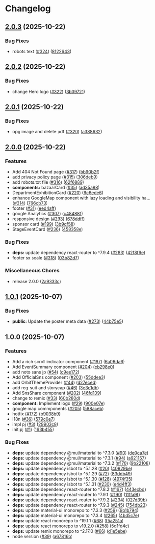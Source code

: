 # Changelog

## [2.0.3](https://github.com/suzuka-kosen-festa/2025-hp/compare/v2.0.2...v2.0.3) (2025-10-22)


### Bug Fixes

* robots text ([#324](https://github.com/suzuka-kosen-festa/2025-hp/issues/324)) ([8122643](https://github.com/suzuka-kosen-festa/2025-hp/commit/812264373b08bfc1e3b2d2579be70ec3a752c7ef))

## [2.0.2](https://github.com/suzuka-kosen-festa/2025-hp/compare/v2.0.1...v2.0.2) (2025-10-22)


### Bug Fixes

* change Hero logo ([#322](https://github.com/suzuka-kosen-festa/2025-hp/issues/322)) ([3b39721](https://github.com/suzuka-kosen-festa/2025-hp/commit/3b397214ec8f0561feb559ebad5fbb26e86639c7))

## [2.0.1](https://github.com/suzuka-kosen-festa/2025-hp/compare/v2.0.0...v2.0.1) (2025-10-22)


### Bug Fixes

* opg image and delete pdf ([#320](https://github.com/suzuka-kosen-festa/2025-hp/issues/320)) ([a388632](https://github.com/suzuka-kosen-festa/2025-hp/commit/a38863251a1c3da828d509f874fc801070ad8240))

## [2.0.0](https://github.com/suzuka-kosen-festa/2025-hp/compare/v1.0.1...v2.0.0) (2025-10-22)


### Features

* Add 404 Not Found page  ([#317](https://github.com/suzuka-kosen-festa/2025-hp/issues/317)) ([bb90b2f](https://github.com/suzuka-kosen-festa/2025-hp/commit/bb90b2f163a3fcaa881ffc77a74d039dc4d7b75c))
* add privacy policy page ([#315](https://github.com/suzuka-kosen-festa/2025-hp/issues/315)) ([306deb9](https://github.com/suzuka-kosen-festa/2025-hp/commit/306deb99c5d189a64c1b6221c2410b2972143288))
* add robots.txt file ([#316](https://github.com/suzuka-kosen-festa/2025-hp/issues/316)) ([62f6889](https://github.com/suzuka-kosen-festa/2025-hp/commit/62f6889dc491e966e24eb06296f38d739924828f))
* **components:** bazaarCard ([#35](https://github.com/suzuka-kosen-festa/2025-hp/issues/35)) ([ad35a88](https://github.com/suzuka-kosen-festa/2025-hp/commit/ad35a88b7bc83da12fba72f0c422685c7901df59))
* DepartmentExhibitionCard ([#220](https://github.com/suzuka-kosen-festa/2025-hp/issues/220)) ([6c6ede6](https://github.com/suzuka-kosen-festa/2025-hp/commit/6c6ede619e2123c4903405675516c81ee6ea82ce))
* enhance GoogleMap component with lazy loading and visibility ha… ([#314](https://github.com/suzuka-kosen-festa/2025-hp/issues/314)) ([766cb73](https://github.com/suzuka-kosen-festa/2025-hp/commit/766cb73a911cecc3b628222122388709730e4124))
* footer ([#31](https://github.com/suzuka-kosen-festa/2025-hp/issues/31)) ([eed4aff](https://github.com/suzuka-kosen-festa/2025-hp/commit/eed4affefc6779209c1400624a484d8086a6c2f8))
* google Analytics ([#307](https://github.com/suzuka-kosen-festa/2025-hp/issues/307)) ([c484881](https://github.com/suzuka-kosen-festa/2025-hp/commit/c4848816f3164724883e4cc2ff07dbbbd9b51163))
* responsive design ([#293](https://github.com/suzuka-kosen-festa/2025-hp/issues/293)) ([678ddff](https://github.com/suzuka-kosen-festa/2025-hp/commit/678ddff6fd7c2fb53980acb1653030f1a2147f89))
* sponsor card ([#199](https://github.com/suzuka-kosen-festa/2025-hp/issues/199)) ([3b9cf58](https://github.com/suzuka-kosen-festa/2025-hp/commit/3b9cf58f4b1695cca448301581f78a1486dcfa8d))
* StageEventCard ([#236](https://github.com/suzuka-kosen-festa/2025-hp/issues/236)) ([458358e](https://github.com/suzuka-kosen-festa/2025-hp/commit/458358e7d54ee0d4ccb1951c08bd6e401583acef))


### Bug Fixes

* **deps:** update dependency react-router to ^7.9.4 ([#283](https://github.com/suzuka-kosen-festa/2025-hp/issues/283)) ([42f8f6e](https://github.com/suzuka-kosen-festa/2025-hp/commit/42f8f6ed0ab9cb4a81295d11c4792e7db65f6c9f))
* footer sx scale ([#318](https://github.com/suzuka-kosen-festa/2025-hp/issues/318)) ([03b82d7](https://github.com/suzuka-kosen-festa/2025-hp/commit/03b82d7bcf2ecf52879fcdcac11518ed7a2da5fa))


### Miscellaneous Chores

* release 2.0.0 ([2a9333c](https://github.com/suzuka-kosen-festa/2025-hp/commit/2a9333cc3d288c331227cee9de22d0f5a5f1fb34))

## [1.0.1](https://github.com/suzuka-kosen-festa/2025-hp/compare/v1.0.0...v1.0.1) (2025-10-07)


### Bug Fixes

* **public:** Update the poster meta data ([#273](https://github.com/suzuka-kosen-festa/2025-hp/issues/273)) ([44b75e5](https://github.com/suzuka-kosen-festa/2025-hp/commit/44b75e5795bc1dbb418bb0d94f0ec21f47a90a0d))

## 1.0.0 (2025-10-07)


### Features

* Add a rich scroll indicator component ([#197](https://github.com/suzuka-kosen-festa/2025-hp/issues/197)) ([6a06da6](https://github.com/suzuka-kosen-festa/2025-hp/commit/6a06da6b5d6c309d1f949ae1d907e4621142787d))
* Add EventSummary component ([#204](https://github.com/suzuka-kosen-festa/2025-hp/issues/204)) ([cb298e0](https://github.com/suzuka-kosen-festa/2025-hp/commit/cb298e08eb1b05f8adebc2ad726bff5f55e16c28))
* add noto sans jp ([#54](https://github.com/suzuka-kosen-festa/2025-hp/issues/54)) ([c9ee172](https://github.com/suzuka-kosen-festa/2025-hp/commit/c9ee1725f8a2cdf350220f402aab506253fa63cf))
* Add OfficialSns component ([#203](https://github.com/suzuka-kosen-festa/2025-hp/issues/203)) ([55ddea3](https://github.com/suzuka-kosen-festa/2025-hp/commit/55ddea3bcde39b8133eea754e316e9ef5dd9e4dc))
* add OrbitThemeProvider ([#44](https://github.com/suzuka-kosen-festa/2025-hp/issues/44)) ([d27eced](https://github.com/suzuka-kosen-festa/2025-hp/commit/d27eceddfe2119b9ef5b07200938665cab3d3faa))
* add reg-suit and storycap ([#46](https://github.com/suzuka-kosen-festa/2025-hp/issues/46)) ([3e3c1db](https://github.com/suzuka-kosen-festa/2025-hp/commit/3e3c1dbc03d10e1a2c143a7dfd9d9554c4aacbd8))
* Add SnsShare component ([#202](https://github.com/suzuka-kosen-festa/2025-hp/issues/202)) ([46fd109](https://github.com/suzuka-kosen-festa/2025-hp/commit/46fd109f0e3bfc9144e8cd4c8537106f1ddf21d4))
* change to remix ([#33](https://github.com/suzuka-kosen-festa/2025-hp/issues/33)) ([60b280d](https://github.com/suzuka-kosen-festa/2025-hp/commit/60b280d06e5b84719776855961bba1f2184a01d1))
* **component:** Implement logo ([#29](https://github.com/suzuka-kosen-festa/2025-hp/issues/29)) ([900e07e](https://github.com/suzuka-kosen-festa/2025-hp/commit/900e07ecb921f6dcb6ad924fde87c5dfe81ce310))
* google map commponents ([#205](https://github.com/suzuka-kosen-festa/2025-hp/issues/205)) ([588aceb](https://github.com/suzuka-kosen-festa/2025-hp/commit/588aceb3099eb5ee2daf5bab56d4579492892d24))
* hotfix ([#172](https://github.com/suzuka-kosen-festa/2025-hp/issues/172)) ([b9038b9](https://github.com/suzuka-kosen-festa/2025-hp/commit/b9038b92cb624e3c6e36d9f99ab85c5f9e31b578))
* i18n ([#36](https://github.com/suzuka-kosen-festa/2025-hp/issues/36)) ([579c0e7](https://github.com/suzuka-kosen-festa/2025-hp/commit/579c0e7971d217ccc11d453db88d73a8c72e2f99))
* impl pj ([#3](https://github.com/suzuka-kosen-festa/2025-hp/issues/3)) ([29903c8](https://github.com/suzuka-kosen-festa/2025-hp/commit/29903c8ebfbeecbaa71400f41140ba33dd022e42))
* init pj ([#1](https://github.com/suzuka-kosen-festa/2025-hp/issues/1)) ([163b455](https://github.com/suzuka-kosen-festa/2025-hp/commit/163b455327474e3fe03412c0dad6593833dd55c1))


### Bug Fixes

* **deps:** update dependency @mui/material to ^7.3.0 ([#90](https://github.com/suzuka-kosen-festa/2025-hp/issues/90)) ([de0ca7e](https://github.com/suzuka-kosen-festa/2025-hp/commit/de0ca7ef294e571a51bd9cb36002d0e8e62e7072))
* **deps:** update dependency @mui/material to ^7.3.1 ([#94](https://github.com/suzuka-kosen-festa/2025-hp/issues/94)) ([a621157](https://github.com/suzuka-kosen-festa/2025-hp/commit/a621157ad58235434266f3630fa0afb716b5957c))
* **deps:** update dependency @mui/material to ^7.3.2 ([#170](https://github.com/suzuka-kosen-festa/2025-hp/issues/170)) ([9b22108](https://github.com/suzuka-kosen-festa/2025-hp/commit/9b2210889b8a3b717fefa3d2b38381ef016a6d93))
* **deps:** update dependency isbot to ^5.1.28 ([#20](https://github.com/suzuka-kosen-festa/2025-hp/issues/20)) ([40829be](https://github.com/suzuka-kosen-festa/2025-hp/commit/40829be5ca047e82fcc10f43133124cbf921b97e))
* **deps:** update dependency isbot to ^5.1.29 ([#72](https://github.com/suzuka-kosen-festa/2025-hp/issues/72)) ([83ddb49](https://github.com/suzuka-kosen-festa/2025-hp/commit/83ddb4964e5c11518afca462d1c9af4440e16e6a))
* **deps:** update dependency isbot to ^5.1.30 ([#128](https://github.com/suzuka-kosen-festa/2025-hp/issues/128)) ([4974f35](https://github.com/suzuka-kosen-festa/2025-hp/commit/4974f355752dc8badcea4d2af7c6dc55218bd90c))
* **deps:** update dependency isbot to ^5.1.31 ([#230](https://github.com/suzuka-kosen-festa/2025-hp/issues/230)) ([e4d4ff3](https://github.com/suzuka-kosen-festa/2025-hp/commit/e4d4ff31cee4e3b7c9605af48adfb1b868d9f63b))
* **deps:** update dependency react-router to ^7.8.2 ([#167](https://github.com/suzuka-kosen-festa/2025-hp/issues/167)) ([443ecbd](https://github.com/suzuka-kosen-festa/2025-hp/commit/443ecbd4f72262fc2193b58abacecf07fad8087b))
* **deps:** update dependency react-router to ^7.9.1 ([#190](https://github.com/suzuka-kosen-festa/2025-hp/issues/190)) ([111fa9f](https://github.com/suzuka-kosen-festa/2025-hp/commit/111fa9f77b37e635d0c379421069eeaa172e5407))
* **deps:** update dependency react-router to ^7.9.2 ([#234](https://github.com/suzuka-kosen-festa/2025-hp/issues/234)) ([027d39b](https://github.com/suzuka-kosen-festa/2025-hp/commit/027d39b35614c891423b32bd87dd72662d11d57b))
* **deps:** update dependency react-router to ^7.9.3 ([#245](https://github.com/suzuka-kosen-festa/2025-hp/issues/245)) ([754db23](https://github.com/suzuka-kosen-festa/2025-hp/commit/754db2371379025743c82b6e0eeb2d899fe2f674))
* **deps:** update material-ui monorepo to ^7.3.3 ([#259](https://github.com/suzuka-kosen-festa/2025-hp/issues/259)) ([9b1b794](https://github.com/suzuka-kosen-festa/2025-hp/commit/9b1b794edaba2665b7d40ba546765ec732a83414))
* **deps:** update material-ui monorepo to ^7.3.4 ([#265](https://github.com/suzuka-kosen-festa/2025-hp/issues/265)) ([4bd5c7e](https://github.com/suzuka-kosen-festa/2025-hp/commit/4bd5c7ebd5ca5f0aeeaa23cf4b91d986c1b7b4a1))
* **deps:** update react monorepo to ^19.1.1 ([#68](https://github.com/suzuka-kosen-festa/2025-hp/issues/68)) ([f5a251a](https://github.com/suzuka-kosen-festa/2025-hp/commit/f5a251a5178537e4a1fca978d79a5cad32af478d))
* **deps:** update react monorepo to v19.2.0 ([#258](https://github.com/suzuka-kosen-festa/2025-hp/issues/258)) ([5d1fd4c](https://github.com/suzuka-kosen-festa/2025-hp/commit/5d1fd4c68056a648fe6f4f6570985a88adfd816d))
* **deps:** update remix monorepo to ^2.17.0 ([#66](https://github.com/suzuka-kosen-festa/2025-hp/issues/66)) ([d1e5ebe](https://github.com/suzuka-kosen-festa/2025-hp/commit/d1e5ebe2b968f20b57724804832509f1bf11fd71))
* node version ([#39](https://github.com/suzuka-kosen-festa/2025-hp/issues/39)) ([a67816b](https://github.com/suzuka-kosen-festa/2025-hp/commit/a67816bf29e8ffef85e43101986f23ebd95d28db))
